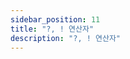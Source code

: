 ```yaml
---
sidebar_position: 11
title: "?, ! 연산자"
description: "?, ! 연산자"
---
```


<head>
  <meta name="title" content="Basic 학습 | 기초부터 시작하는 타입스크립트" data-rh="true" />
  <meta name="description" content="?, ! 연산자" data-rh="true" />
  <meta property="og:title" content="Basic 학습 | 기초부터 시작하는 타입스크립트" data-rh="true" />
  <meta property="og:description" content="?, ! 연산자" data-rh="true" />
</head>
